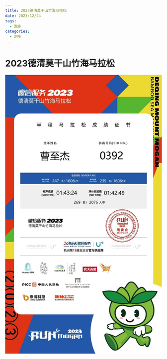 ```yaml
---
title: 2023德清莫干山竹海马拉松
date: 2023/12/24
tags:
  - 跑步
categories:
  - 跑步
---
```


# 2023德清莫干山竹海马拉松

<img src="../img/12.png"/>
